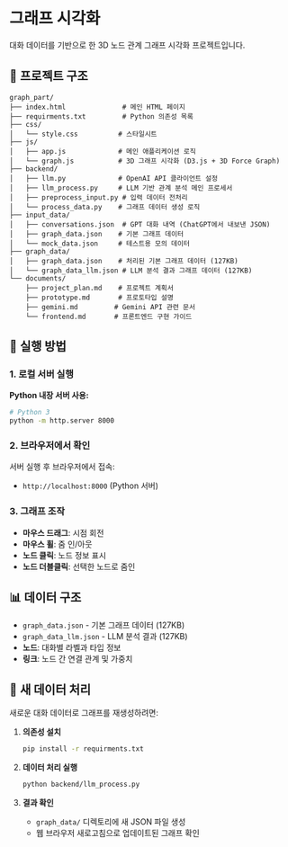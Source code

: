 # 그래프 시각화

대화 데이터를 기반으로 한 3D 노드 관계 그래프 시각화 프로젝트입니다.

## 📁 프로젝트 구조

```
graph_part/
├── index.html              # 메인 HTML 페이지
├── requirments.txt         # Python 의존성 목록
├── css/
│   └── style.css          # 스타일시트
├── js/
│   ├── app.js             # 메인 애플리케이션 로직
│   └── graph.js           # 3D 그래프 시각화 (D3.js + 3D Force Graph)
├── backend/
│   ├── llm.py             # OpenAI API 클라이언트 설정
│   ├── llm_process.py     # LLM 기반 관계 분석 메인 프로세서
│   ├── preprocess_input.py # 입력 데이터 전처리
│   └── process_data.py    # 그래프 데이터 생성 로직
├── input_data/
│   ├── conversations.json  # GPT 대화 내역 (ChatGPT에서 내보낸 JSON)
│   ├── graph_data.json    # 기본 그래프 데이터
│   └── mock_data.json     # 테스트용 모의 데이터
├── graph_data/
│   ├── graph_data.json    # 처리된 기본 그래프 데이터 (127KB)
│   └── graph_data_llm.json # LLM 분석 결과 그래프 데이터 (127KB)
└── documents/
    ├── project_plan.md    # 프로젝트 계획서
    ├── prototype.md       # 프로토타입 설명
    ├── gemini.md         # Gemini API 관련 문서
    └── frontend.md       # 프론트엔드 구현 가이드
```

## 🚀 실행 방법

### 1. 로컬 서버 실행

**Python 내장 서버 사용:**

```bash
# Python 3
python -m http.server 8000
```

### 2. 브라우저에서 확인

서버 실행 후 브라우저에서 접속:

- `http://localhost:8000` (Python 서버)

### 3. 그래프 조작

- **마우스 드래그**: 시점 회전
- **마우스 휠**: 줌 인/아웃
- **노드 클릭**: 노드 정보 표시
- **노드 더블클릭**: 선택한 노드로 줌인

## 📊 데이터 구조

- `graph_data.json` - 기본 그래프 데이터 (127KB)
- `graph_data_llm.json` - LLM 분석 결과 (127KB)
- **노드**: 대화별 라벨과 타입 정보
- **링크**: 노드 간 연결 관계 및 가중치

## 🔄 새 데이터 처리

새로운 대화 데이터로 그래프를 재생성하려면:

1. **의존성 설치**

   ```bash
   pip install -r requirments.txt
   ```

2. **데이터 처리 실행**

   ```bash
   python backend/llm_process.py
   ```

3. **결과 확인**
   - `graph_data/` 디렉토리에 새 JSON 파일 생성
   - 웹 브라우저 새로고침으로 업데이트된 그래프 확인
